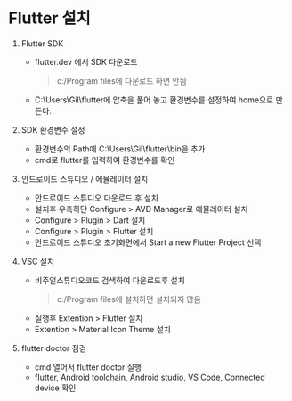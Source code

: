 # Flutter 설치

1. Flutter SDK   
   - flutter.dev 에서 SDK 다운로드
      > c:/Program files에 다운로드 하면 안됨
   - C:\Users\Gil\flutter에 압축을 풀어 놓고 환경변수를 설정하여 home으로 만든다.
    
2. SDK 환경변수 설정
    - 환경변수의 Path에 C:\Users\Gil\flutter\bin을 추가
    - cmd로 flutter를 입력하여 환경변수를 확인

3. 안드로이드 스튜디오 / 에뮬레이터 설치
    - 안드로이드 스튜디오 다운로드 후 설치
    - 설치후 우측하단 Configure > AVD Manager로 에뮬레이터 설치
    - Configure > Plugin > Dart 설치
    - Configure > Plugin > Flutter 설치
    - 안드로이드 스튜디오 초기화면에서 Start a new Flutter Project 선택

4. VSC 설치
    - 비주얼스튜디오코드 검색하여 다운로드후 설치
      > c:/Program files에 설치하면 설치되지 않음
    - 실행후 Extention > Flutter 설치
    - Extention > Material Icon Theme 설치

5. flutter doctor 점검
    - cmd 열어서 flutter doctor 실행
    - flutter, Android toolchain, Android studio, VS Code, Connected device 확인
